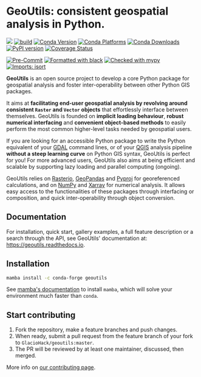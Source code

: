 # GeoUtils: consistent geospatial analysis in Python.

![](https://readthedocs.org/projects/geoutils/badge/?version=latest)
[![build](https://github.com/GlacioHack/geoutils/actions/workflows/python-app.yml/badge.svg)](https://github.com/GlacioHack/GeoUtils/actions/workflows/python-app.yml)
[![Conda Version](https://img.shields.io/conda/vn/conda-forge/geoutils.svg)](https://anaconda.org/conda-forge/geoutils)
[![Conda Platforms](https://img.shields.io/conda/pn/conda-forge/geoutils.svg)](https://anaconda.org/conda-forge/geoutils)
[![Conda Downloads](https://img.shields.io/conda/dn/conda-forge/geoutils.svg)](https://anaconda.org/conda-forge/geoutils)
[![PyPI version](https://badge.fury.io/py/geoutils.svg)](https://badge.fury.io/py/geoutils)
[![Coverage Status](https://coveralls.io/repos/github/GlacioHack/geoutils/badge.svg?branch=main)](https://coveralls.io/github/GlacioHack/geoutils?branch=main)

[![Pre-Commit](https://img.shields.io/badge/pre--commit-enabled-brightgreen?logo=pre-commit&logoColor=white)](https://github.com/pre-commit/pre-commit)
[![Formatted with black](https://img.shields.io/badge/code%20style-black-000000.svg)](https://github.com/python/black)
[![Checked with mypy](http://www.mypy-lang.org/static/mypy_badge.svg)](http://mypy-lang.org/)
[![Imports: isort](https://img.shields.io/badge/%20imports-isort-%231674b1?style=flat&labelColor=ef8336)](https://pycqa.github.io/isort/)

**GeoUtils** is an open source project to develop a core Python package for geospatial analysis and foster inter-operability between other Python GIS packages.

It aims at **facilitating end-user geospatial analysis by revolving around consistent `Raster` and `Vector` objects** that effortlessly interface between
themselves. GeoUtils is founded on **implicit loading behaviour**, **robust numerical interfacing** and **convenient object-based methods** to easily perform
the most common higher-level tasks needed by geospatial users.

If you are looking for an accessible Python package to write the Python equivalent of your [GDAL](https://gdal.org/) command lines, or of your
[QGIS](https://www.qgis.org/en/site/) analysis pipeline **without a steep learning curve** on Python GIS syntax, GeoUtils is perfect for you! For more advanced
users, GeoUtils also aims at being efficient and scalable by supporting lazy loading and parallel computing (ongoing).

GeoUtils relies on [Rasterio](https://github.com/rasterio/rasterio), [GeoPandas](https://github.com/geopandas/geopandas) and [Pyproj](https://github.com/pyproj4/pyproj) for georeferenced
calculations, and on [NumPy](https://github.com/numpy/numpy) and [Xarray](https://github.com/pydata/xarray) for numerical analysis. It allows easy access to
the functionalities of these packages through interfacing or composition, and quick inter-operability through object conversion.

## Documentation

For installation, quick start, gallery examples, a full feature description or a search through the API, see GeoUtils' documentation at:
https://geoutils.readthedocs.io.

## Installation

```bash
mamba install -c conda-forge geoutils
```

See [mamba's documentation](https://mamba.readthedocs.io/en/latest/) to install `mamba`, which will solve your environment much faster than `conda`.

## Start contributing

1. Fork the repository, make a feature branches and push changes.
2. When ready, submit a pull request from the feature branch of your fork to `GlacioHack/geoutils:master`.
3. The PR will be reviewed by at least one maintainer, discussed, then merged.

More info on [our contributing page](CONTRIBUTING.md).
